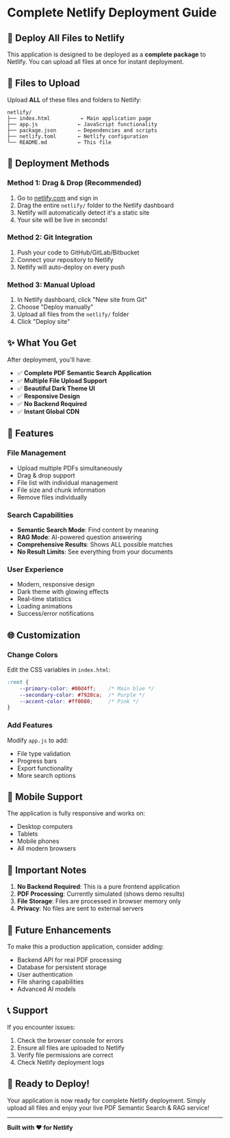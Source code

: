 # Complete Netlify Deployment Guide

## 🚀 Deploy All Files to Netlify

This application is designed to be deployed as a **complete package** to Netlify. You can upload all files at once for instant deployment.

## 📁 Files to Upload

Upload **ALL** of these files and folders to Netlify:

```
netlify/
├── index.html          ← Main application page
├── app.js             ← JavaScript functionality
├── package.json       ← Dependencies and scripts
├── netlify.toml       ← Netlify configuration
└── README.md          ← This file
```

## 🎯 Deployment Methods

### Method 1: Drag & Drop (Recommended)
1. Go to [netlify.com](https://netlify.com) and sign in
2. Drag the entire `netlify/` folder to the Netlify dashboard
3. Netlify will automatically detect it's a static site
4. Your site will be live in seconds!

### Method 2: Git Integration
1. Push your code to GitHub/GitLab/Bitbucket
2. Connect your repository to Netlify
3. Netlify will auto-deploy on every push

### Method 3: Manual Upload
1. In Netlify dashboard, click "New site from Git"
2. Choose "Deploy manually"
3. Upload all files from the `netlify/` folder
4. Click "Deploy site"

## ✨ What You Get

After deployment, you'll have:
- ✅ **Complete PDF Semantic Search Application**
- ✅ **Multiple File Upload Support**
- ✅ **Beautiful Dark Theme UI**
- ✅ **Responsive Design**
- ✅ **No Backend Required**
- ✅ **Instant Global CDN**

## 🔧 Features

### File Management
- Upload multiple PDFs simultaneously
- Drag & drop support
- File list with individual management
- File size and chunk information
- Remove files individually

### Search Capabilities
- **Semantic Search Mode**: Find content by meaning
- **RAG Mode**: AI-powered question answering
- **Comprehensive Results**: Shows ALL possible matches
- **No Result Limits**: See everything from your documents

### User Experience
- Modern, responsive design
- Dark theme with glowing effects
- Real-time statistics
- Loading animations
- Success/error notifications

## 🌐 Customization

### Change Colors
Edit the CSS variables in `index.html`:
```css
:root {
    --primary-color: #00d4ff;    /* Main blue */
    --secondary-color: #7928ca;  /* Purple */
    --accent-color: #ff0080;     /* Pink */
}
```

### Add Features
Modify `app.js` to add:
- File type validation
- Progress bars
- Export functionality
- More search options

## 📱 Mobile Support

The application is fully responsive and works on:
- Desktop computers
- Tablets
- Mobile phones
- All modern browsers

## 🚨 Important Notes

1. **No Backend Required**: This is a pure frontend application
2. **PDF Processing**: Currently simulated (shows demo results)
3. **File Storage**: Files are processed in browser memory only
4. **Privacy**: No files are sent to external servers

## 🔮 Future Enhancements

To make this a production application, consider adding:
- Backend API for real PDF processing
- Database for persistent storage
- User authentication
- File sharing capabilities
- Advanced AI models

## 📞 Support

If you encounter issues:
1. Check the browser console for errors
2. Ensure all files are uploaded to Netlify
3. Verify file permissions are correct
4. Check Netlify deployment logs

## 🎉 Ready to Deploy!

Your application is now ready for complete Netlify deployment. Simply upload all files and enjoy your live PDF Semantic Search & RAG service!

---

**Built with ❤️ for Netlify**

